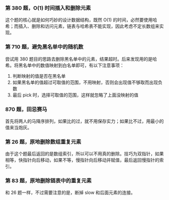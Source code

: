 ### 第 380 题，O(1) 时间插入和删除元素

这个题的核心就是如何巧妙的设计数据结构，既然 O(1) 的时间，必然要使用哈希；而插入、删除和访问元素，链表与哈希表不能实现，因此考虑不定长数组来实现。

### 第 710 题，避免黑名单中的随机数

尝试用 380 题目的思路去删除黑名单中的元素，结果超时。后来发现用的是哈希。将黑名单中的数值映射到白名单即可，有以下注意事项：

1. 判断映射的值是否在黑名单
2. 如果黑名单的值超过可取值的范围，不用映射，否则会出现值不够取而出现负数
3. 最后 pick 时，选择可取值的范围，这样就忽略了上面没映射的值

### 870 题，田忌赛马

首先将两人的马降序排列，如果比的过，就不用保存实力；如果比不过，用最小的值来当炮灰。

### 第 26 题，原地删除数组重复元素

由于这个题最后返回的是数组索引，所以可以不用真的删除。技巧为双指针，如果相等，快指针向后移动，如果不等，慢指针向后移动并赋值，最后返回慢指针的索引。

### 第 83 题，原地删除链表中的重复元素

和 26 题一样，不过需要注意的是，断掉 slow 和后面元素的连接。
